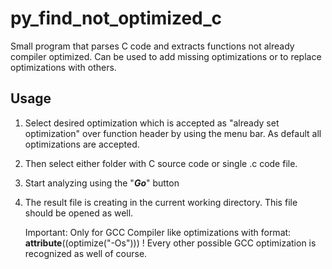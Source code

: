 # py_find_not_optimized_c

Small program that parses C code and extracts functions not already compiler optimized. 
Can be used to add missing optimizations or to replace optimizations with others.

## Usage
1) Select desired optimization which is accepted as "already set optimization" over function header by using the menu bar. As default all optimizations are accepted.
2) Then select either folder with C source code or single .c code file.
3) Start analyzing using the "_**Go**_" button
4) The result file is creating in the current working directory. This file should be opened as well.


    Important: 
        Only for GCC Compiler like optimizations with format: __attribute__((optimize("-Os"))) !
        Every other possible GCC optimization is recognized as well of course.